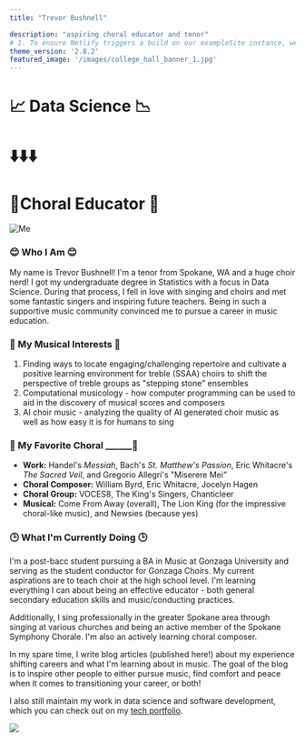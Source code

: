 ```yaml
---
title: "Trevor Bushnell"

description: "aspiring choral educator and tenor"
# 1. To ensure Netlify triggers a build on our exampleSite instance, we need to change a file in the exampleSite directory.
theme_version: '2.8.2'
featured_image: '/images/college_hall_banner_1.jpg'
---
```



# :chart_with_upwards_trend: Data Science :chart_with_downwards_trend:

# ⬇️⬇️⬇️

# :musical_keyboard:Choral Educator :musical_score:   

![Me](/images/self_portrait_4.jpg)

### 😊 Who I Am 😊 

My name is Trevor Bushnell! I'm a tenor from Spokane, WA and a huge choir nerd! I got my undergraduate degree in Statistics with a focus in Data Science. During that process, I fell in love with singing and choirs and met some fantastic singers and inspiring future teachers. Being in such a supportive music community convinced me to pursue a career in music education. 

### :musical_score: My Musical Interests :musical_score:

1. Finding ways to locate engaging/challenging repertoire and cultivate a positive learning environment for treble (SSAA) choirs to shift the perspective of treble groups as "stepping stone" ensembles
1. Computational musicology - how computer programming can be used to aid in the discovery of musical scores and composers
1. AI choir music - analyzing the quality of AI generated choir music as well as how easy it is for humans to sing

### :musical_note: My Favorite Choral ______:musical_note:

* **Work:** Handel's *Messiah*, Bach's *St. Matthew's Passion*, Eric Whitacre's *The Sacred Veil*, and Gregorio Allegri's "Miserere Mei"
* **Choral Composer:** William Byrd, Eric Whitacre, Jocelyn Hagen
* **Choral Group:** VOCES8, The King's Singers, Chanticleer
* **Musical:** Come From Away (overall), The Lion King (for the impressive choral-like music), and Newsies (because yes)

### 🕒 What I'm Currently Doing 🕒

I'm a post-bacc student pursuing a BA in Music at Gonzaga University and serving as the student conductor for Gonzaga Choirs. My current aspirations are to teach choir at the high school level. I'm learning everything I can about being an effective educator - both general secondary education skills and music/conducting practices. 

Additionally, I sing professionally in the greater Spokane area through singing at various churches and being an active member of the Spokane Symphony Chorale. I'm also an actively learning choral composer.

In my spare time, I write blog articles (published here!) about my experience shifting careers and what I'm learning about in music. The goal of the blog is to inspire other people to either pursue music, find comfort and peace when it comes to transitioning your career, or both!

I also still maintain my work in data science and software development, which you can check out on my [tech portfolio](https://TrevorBushnell.github.io/tech-portfolio).

![](/images/myrtle_outside_2.jpg)
